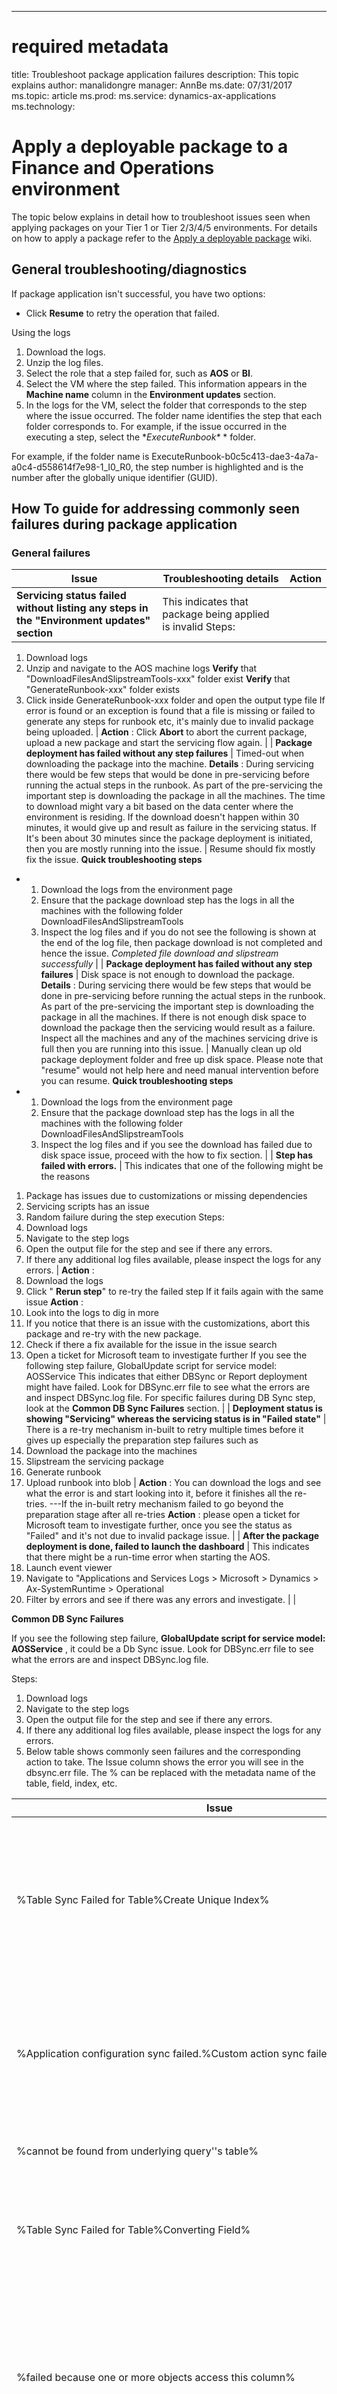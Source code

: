 ---
# required metadata

title: Troubleshoot package application failures
description: This topic explains 
author: manalidongre
manager: AnnBe
ms.date: 07/31/2017
ms.topic: article
ms.prod: 
ms.service: dynamics-ax-applications
ms.technology: 

# Apply a deployable package to a Finance and Operations environment
The topic below explains in detail how to troubleshoot issues seen when applying packages on your Tier 1 or Tier 2/3/4/5 environments. For details on how to apply a package refer to the [Apply a deployable package](https://docs.microsoft.com/en-us/dynamics365/unified-operations/dev-itpro/deployment/apply-deployable-package-system) wiki.

## General troubleshooting/diagnostics

If package application isn't successful, you have two options:

- Click  **Resume**  to retry the operation that failed.

 
Using the logs

1. Download the logs.
2. Unzip the log files.
3. Select the role that a step failed for, such as  **AOS**  or  **BI**.
4. Select the VM where the step failed. This information appears in the  **Machine name**  column in the  **Environment updates**  section.
5. In the logs for the VM, select the folder that corresponds to the step where the issue occurred. The folder name identifies the step that each folder corresponds to. For example, if the issue occurred in the executing a step, select the  **ExecuteRunbook\** \* folder.

For example, if the folder name is ExecuteRunbook-b0c5c413-dae3-4a7a-a0c4-d558614f7e98-1\_I0\_R0, the step number is highlighted and is the number after the globally unique identifier (GUID).



## How To guide for addressing commonly seen failures during package application

### General failures

| **Issue** | **Troubleshooting details** |   **Action** |
| --- | --- | --- |
| **Servicing status failed without listing any steps in the &quot;Environment updates&quot; section** | This indicates that package being applied is invalid Steps:
1. Download logs
2. Unzip and navigate to the AOS machine logs
  **Verify** that &quot;DownloadFilesAndSlipstreamTools-xxx&quot; folder exist **Verify** that &quot;GenerateRunbook-xxx&quot; folder exists
1. Click inside GenerateRunbook-xxx folder and open the output type file
 If error is found or an exception is found that a file is missing or failed to generate any steps for runbook etc, it&#39;s mainly due to invalid package being uploaded. | **Action** :   Click **Abort** to abort the current package, upload a new package and start the servicing flow again.       |
| **Package deployment has failed without any step failures** | Timed-out when downloading the package into the machine.  **Details** : During servicing there would be few steps that would be done in pre-servicing before running the actual steps in the runbook. As part of the pre-servicing the important step is downloading the package in all the machines. The time to download might vary a bit based on the data center where the environment is residing. If the download doesn&#39;t happen within 30 minutes, it would give up and result as failure in the servicing status. If It&#39;s been about 30 minutes since the package deployment is initiated, then you are mostly running into the issue.  | Resume should fix mostly fix the issue.                 **Quick troubleshooting steps**
-
  1. Download the logs from the environment page
  2. Ensure that the package download step has the logs in all the machines with the following folder DownloadFilesAndSlipstreamTools
  3. Inspect the log files and if you do not see the following is shown at the end of the log file, then package download is not completed and hence the issue.
_Completed file download and slipstream successfully_  |
| **Package deployment has failed without any step failures** | Disk space is not enough to download the package.  **Details** : During servicing there would be few steps that would be done in pre-servicing before running the actual steps in the runbook. As part of the pre-servicing the important step is downloading the package in all the machines. If there is not enough disk space to download the package then the servicing would result as a failure. Inspect all the machines and any of the machines servicing drive is full then you are running into this issue.  | Manually clean up old package deployment folder and free up disk space.  Please note that &quot;resume&quot; would not help here and need manual intervention before you can resume.  **Quick troubleshooting steps**
-
  1. Download the logs from the environment page
  2. Ensure that the package download step has the logs in all the machines with the following folder DownloadFilesAndSlipstreamTools
  3. Inspect the log files and if you see the download has failed due to disk space issue, proceed with the how to fix section.
  |
| **Step has failed with errors.** | This indicates that one of the following might be the reasons
1. Package has issues due to customizations or missing dependencies
2. Servicing scripts has an issue
3. Random failure during the step execution
  Steps:
1. Download logs
2. Navigate to the step logs
3. Open the output file for the step and see if there any errors.
4. If there any additional log files available, please inspect the logs for any errors.
   |   **Action** :
1. Download the logs
2. Click &quot; **Rerun step**&quot; to re-try the failed step
 If it fails again with the same issue  **Action** :
1. Look into the logs to dig in more
2. If you notice that there is an issue with the customizations, abort this package and re-try with the new package.
3. Check if there a fix available for the issue in the issue search
4. Open a ticket for Microsoft team to investigate further
 If you see the following step failure, GlobalUpdate script for service model: AOSService  This indicates that either DBSync or Report deployment might have failed.  Look for DBSync.err file to see what the errors are and inspect DBSync.log file. For specific failures during DB Sync step, look at the **Common DB Sync Failures** section.    |
| **Deployment status is showing  &quot;Servicing&quot; whereas the servicing status is in &quot;Failed state&quot;** | There is a re-try mechanism in-built to retry multiple times before it gives up especially the preparation step failures such as
1. Download the package into the machines
2. Slipstream the servicing package
3. Generate runbook
4. Upload runbook into blob
 |    **Action** : You can download the logs and see what the error is and start looking into it, before it finishes all the re-tries. ---If the in-built retry mechanism failed to go beyond the preparation stage after all re-tries  **Action** : please open a ticket for Microsoft team to investigate further, once you see the status as &quot;Failed&quot; and it&#39;s not due to invalid package issue.     |
| **After the package deployment is done, failed to launch the dashboard** | This indicates that there might be a run-time error when starting the AOS.
1. Launch event viewer
2. Navigate to &quot;Applications and Services Logs &gt; Microsoft &gt; Dynamics &gt; Ax-SystemRuntime &gt; Operational
3. Filter by errors and see if there was any errors and investigate.
 |    |



**Common DB Sync Failures**

If you see the following step failure, **GlobalUpdate script for service model: AOSService** , it could be a Db Sync issue. Look for DBSync.err file to see what the errors are and inspect DBSync.log file.

Steps:

1. Download logs
2. Navigate to the step logs
3. Open the output file for the step and see if there any errors.
4. If there any additional log files available, please inspect the logs for any errors.
5. Below table shows commonly seen failures and the corresponding action to take. The Issue column shows the error you will see in the dbsync.err file. The % can be replaced with the metadata name of the table, field, index, etc.



| **Issue** | **Action** |
| --- | --- |
| %Table Sync Failed for Table%Create Unique Index% | This typically happens when we create an unique index and the data is not unique. Please fix the data before rerunning the step again. |
| %Application configuration sync failed.%Custom action sync failed with error:% | Check the information in the error message and the call stack to determine the application code that is causing this issue. |
| %cannot be found from underlying query&#39;&#39;s table% | Fixed in update 6.  KB 4018815 for Update 3. |
| %Table Sync Failed for Table%Converting Field% | Error message should be self-explanatory. Please fix and redo the step. |
| %failed because one or more objects access this column% | Check if the index is there in metadata. If yes, this would be a SyncEngine product bug. Otherwise, please remove the index from SQL DB before rerunning the step. |
| %cannot be found from underlying data source&#39;&#39;s table% | Fixed in update 6.  KB 4018815 for Update 3. |
| &#39;%Table Sync Failed for Table%&#39; and errorMessage like &#39;%There is already an object named%&#39; | AX Internal SqlDictionary table and Sql Schema out of sync. There is not enough clue in the logs on how we arrived at this state. |
| %Table Sync Failed for Table%Column names in each table must be unique% | SqlDictionary entries for the table is corrupt. It is missing this field. There is not enough clue in the logs on how we arrived at this state. |
| %Column name &#39;LOAD\_&#39; does not exist in the target table or view. CREATE INDEX% | Appears to be SyncEngine issue. Please create a ticket on Microsoft Support. |
| Cannot drop the index &#39;VENDREQUESTPROFILEQUESTIONNAIRE.I\_1301PROFILEQUESTIONNAIRE&#39;, because it does not exist or you do not have permission | Appears to be SyncEngine issue. Please create a ticket on Microsoft Support. |
| %The index entry of length 2046 bytes for the index &#39;I\_65750INDEX1&#39; exceeds the maximum length of 1700 bytes for nonclustered indexes% | Please modify the index before rerunning the step. |
| %Incorrect syntax near% | SyncEngine issue. Please create a ticket on Microsoft Support. |
| Reference to database and/or server name in &#39;TEMPDB.DBO.T\_TRVREQUISITIONLINE\_C4C3569DD5A14CDABAE71A341743FB61&#39; is not supported in this version of SQL Server | SyncEngine issue, Please create a ticket on Microsoft Support. |
| %Error: Timeout expired.  The timeout period elapsed prior to obtaining a connection from the pool.% | Please retry the step. |
| Database execution failed: Invalid column name &#39;DEFAULTDIMENSION&#39;. CREATE VIEW | Appears to be SyncEngine issue. Please create a ticket on Microsoft Support. |
| Database execution failed: Invalid object name &#39;PMBI\_DEPROJECTTIMESHEET&#39;. CREATE VIEW | Appears to be SyncEngine issue. Please create a ticket on Microsoft Support. |
| %provider: Named Pipes Provider, error: 40 - Could not open a connection to SQL Server%  | Should have been already fixed in Plat Update 3. Please retry the step. |
